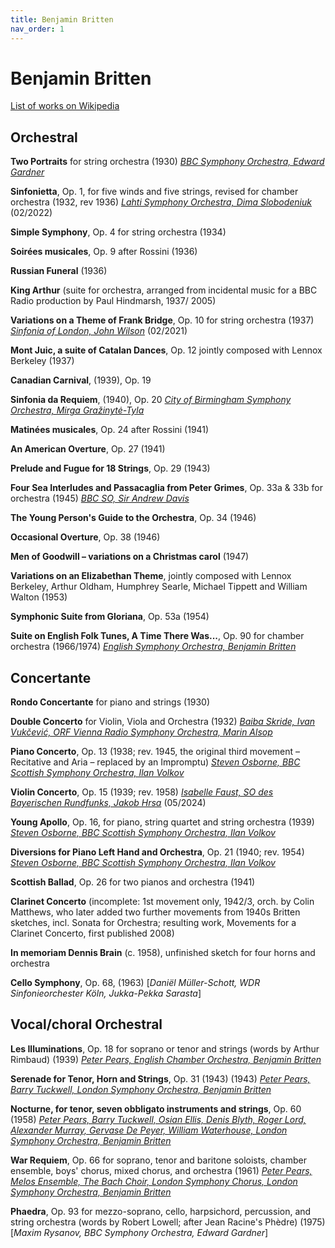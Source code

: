 ```yaml
---
title: Benjamin Britten
nav_order: 1
---
```


# Benjamin Britten

[List of works on Wikipedia](https://en.wikipedia.org/wiki/List_of_compositions_by_Benjamin_Britten)

## Orchestral

**Two Portraits** for string orchestra (1930) [*BBC Symphony Orchestra, Edward Gardner*](http://www.tidal.com/track/215060741)

**Sinfonietta**, Op. 1, for five winds and five strings, revised for chamber orchestra (1932, rev 1936) [*Lahti Symphony Orchestra, Dima Slobodeniuk*](https://tidal.com/browse/album/242294528) (02/2022)

**Simple Symphony**, Op. 4 for string orchestra (1934)

**Soirées musicales**, Op. 9 after Rossini (1936)

**Russian Funeral** (1936)

**King Arthur** (suite for orchestra, arranged from incidental music for a BBC Radio production by Paul Hindmarsh, 1937/ 2005)

**Variations on a Theme of Frank Bridge**, Op. 10 for string orchestra (1937) [*Sinfonia of London, John Wilson*](http://www.tidal.com/track/376371142) (02/2021)

**Mont Juic, a suite of Catalan Dances**, Op. 12 jointly composed with Lennox Berkeley (1937)

**Canadian Carnival**, (1939), Op. 19

**Sinfonia da Requiem**, (1940), Op. 20 [*City of Birmingham Symphony Orchestra, Mirga Gražinytė-Tyla*](http://www.tidal.com/track/158038543)

**Matinées musicales**, Op. 24 after Rossini (1941)

**An American Overture**, Op. 27 (1941)

**Prelude and Fugue for 18 Strings**, Op. 29 (1943)

**Four Sea Interludes and Passacaglia from Peter Grimes**, Op. 33a & 33b for orchestra (1945) [*BBC SO, Sir Andrew Davis*](http://www.tidal.com/track/19804298)

**The Young Person's Guide to the Orchestra**, Op. 34 (1946)

**Occasional Overture**, Op. 38 (1946)

**Men of Goodwill – variations on a Christmas carol** (1947)

**Variations on an Elizabethan Theme**, jointly composed with Lennox Berkeley, Arthur Oldham, Humphrey Searle, Michael Tippett and William Walton (1953)

**Symphonic Suite from Gloriana**, Op. 53a (1954)

**Suite on English Folk Tunes, A Time There Was...**, Op. 90 for chamber orchestra (1966/1974) [*English Symphony Orchestra, Benjamin Britten*](http://www.tidal.com/track/57251296)

## Concertante

**Rondo Concertante** for piano and strings (1930)

**Double Concerto** for Violin, Viola and Orchestra (1932) [*Baiba Skride, Ivan Vukčević, ORF Vienna Radio Symphony Orchestra, Marin Alsop*](http://www.tidal.com/track/332426185) 

**Piano Concerto**, Op. 13 (1938; rev. 1945, the original third movement – Recitative and Aria – replaced by an Impromptu) [*Steven Osborne, BBC Scottish Symphony Orchestra, Ilan Volkov*](https://tidal.com/browse/album/306149858) 

**Violin Concerto**, Op. 15 (1939; rev. 1958) [*Isabelle Faust, SO des Bayerischen Rundfunks, Jakob Hrsa*](http://www.tidal.com/track/355908976) (05/2024)

**Young Apollo**, Op. 16, for piano, string quartet and string orchestra (1939)  [*Steven Osborne, BBC Scottish Symphony Orchestra, Ilan Volkov*](https://tidal.com/browse/album/306149858)

**Diversions for Piano Left Hand and Orchestra**, Op. 21 (1940; rev. 1954)  [*Steven Osborne, BBC Scottish Symphony Orchestra, Ilan Volkov*](https://tidal.com/browse/album/306149858)

**Scottish Ballad**, Op. 26 for two pianos and orchestra (1941)

**Clarinet Concerto** (incomplete: 1st movement only, 1942/3, orch. by Colin Matthews, who later added two further movements from 1940s Britten sketches, incl. Sonata for Orchestra; resulting work, Movements for a Clarinet Concerto, first published 2008)

**In memoriam Dennis Brain** (c. 1958), unfinished sketch for four horns and orchestra

**Cello Symphony**, Op. 68, (1963) [*Daniël Müller-Schott, WDR Sinfonieorchester Köln, Jukka-Pekka Sarasta*] 

## Vocal/choral Orchestral

**Les Illuminations**, Op. 18 for soprano or tenor and strings (words by Arthur Rimbaud) (1939) [*Peter Pears, English Chamber Orchestra, Benjamin Britten*](http://www.tidal.com/track/4492444)

**Serenade for Tenor, Horn and Strings**, Op. 31 (1943) (1943) [*Peter Pears, Barry Tuckwell, London Symphony Orchestra, Benjamin Britten*](http://www.tidal.com/track/4492444)

**Nocturne, for tenor, seven obbligato instruments and strings**, Op. 60 (1958) [*Peter Pears, Barry Tuckwell, Osian Ellis, Denis Blyth, Roger Lord, Alexander Murray, Gervase De Peyer, William Waterhouse, London Symphony Orchestra, Benjamin Britten*](http://www.tidal.com/track/4492462)

**War Requiem**, Op. 66 for soprano, tenor and baritone soloists, chamber ensemble, boys' chorus, mixed chorus, and orchestra (1961) [*Peter Pears, Melos Ensemble, The Bach Choir, London Symphony Chorus, London Symphony Orchestra, Benjamin Britten*](http://www.tidal.com/track/79170708)

**Phaedra**, Op. 93 for mezzo-soprano, cello, harpsichord, percussion, and string orchestra (words by Robert Lowell; after Jean Racine's Phèdre) (1975) [*Maxim Rysanov, BBC Symphony Orchestra, Edward Gardner*]

